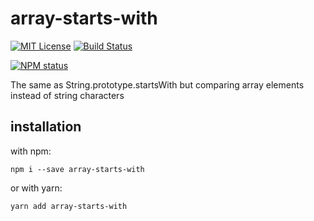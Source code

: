 # array-starts-with

[![MIT License](https://img.shields.io/badge/license-mit-green.svg?style=flat-square)](https://opensource.org/licenses/MIT)
[![Build Status](https://travis-ci.org/oprogramador/array-starts-with.svg?branch=master)](https://travis-ci.org/oprogramador/array-starts-with
)

[![NPM status](https://nodei.co/npm/array-starts-with.png?downloads=true&stars=true)](https://npmjs.org/package/array-starts-with
)

The same as String.prototype.startsWith but comparing array elements instead of string characters

## installation
with npm:
```
npm i --save array-starts-with
```
or with yarn:
```
yarn add array-starts-with
```
